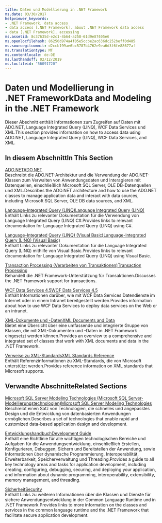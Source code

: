 ```yaml
---
title: Daten und Modellierung in .NET Framework
ms.date: 03/30/2017
helpviewer_keywords:
- .NET Framework, data access
- data access [.NET Framework], about .NET Framework data access
- data [.NET Framework], accessing
ms.assetid: 8c37635d-e2c1-4b64-a258-61d9e87405e6
ms.openlocfilehash: 86250d974a4f85e5ccbe2ac636dc252beff0d485
ms.sourcegitcommit: d2ccb199ae6bc5787b4762e9ea6d3f6fe88677af
ms.translationtype: MT
ms.contentlocale: de-DE
ms.lasthandoff: 02/12/2019
ms.locfileid: "56091720"
---
```

# <a name="data-and-modeling-in-the-net-framework"></a><span data-ttu-id="e795f-102">Daten und Modellierung in .NET Framework</span><span class="sxs-lookup"><span data-stu-id="e795f-102">Data and Modeling in the .NET Framework</span></span>
<span data-ttu-id="e795f-103">Dieser Abschnitt enthält Informationen zum Zugreifen auf Daten mit ADO.NET, Language Integrated Query (LINQ), WCF Data Services und XML.</span><span class="sxs-lookup"><span data-stu-id="e795f-103">This section provides information on how to access data using ADO.NET, Language Integrated Query (LINQ), WCF Data Services, and XML.</span></span>  
  
## <a name="in-this-section"></a><span data-ttu-id="e795f-104">In diesem Abschnitt</span><span class="sxs-lookup"><span data-stu-id="e795f-104">In This Section</span></span>  
 [<span data-ttu-id="e795f-105">ADO.NET</span><span class="sxs-lookup"><span data-stu-id="e795f-105">ADO.NET</span></span>](../../../docs/framework/data/adonet/index.md)  
 <span data-ttu-id="e795f-106">Beschreibt die ADO.NET-Architektur und die Verwendung der ADO.NET-Klassen zum Verwalten von Anwendungsdaten und Interagieren mit Datenquellen, einschließlich Microsoft SQL Server, OLE DB-Datenquellen und XML.</span><span class="sxs-lookup"><span data-stu-id="e795f-106">Describes the ADO.NET architecture and how to use the ADO.NET classes to manage application data and interact with data sources, including Microsoft SQL Server, OLE DB data sources, and XML.</span></span>  
  
 [<span data-ttu-id="e795f-107">Language-Integrated Query (LINQ)</span><span class="sxs-lookup"><span data-stu-id="e795f-107">Language Integrated Query (LINQ)</span></span>](../../csharp/programming-guide/concepts/linq/index.md)  
 <span data-ttu-id="e795f-108">Enthält Links zu relevanter Dokumentation für die Verwendung von Language Integrated Query (LINQ) C#.</span><span class="sxs-lookup"><span data-stu-id="e795f-108">Provides links to relevant documentation for Language Integrated Query (LINQ) using C#.</span></span>  
  
 [<span data-ttu-id="e795f-109">Language-Integrated Query (LINQ) (Visual Basic)</span><span class="sxs-lookup"><span data-stu-id="e795f-109">Language-Integrated Query (LINQ) (Visual Basic)</span></span>](../../visual-basic/programming-guide/concepts/linq/index.md)  
 <span data-ttu-id="e795f-110">Enthält Links zu relevanter Dokumentation für die Language Integrated Query (LINQ) mithilfe von Visual Basic.</span><span class="sxs-lookup"><span data-stu-id="e795f-110">Provides links to relevant documentation for Language Integrated Query (LINQ) using Visual Basic.</span></span>  
  
 [<span data-ttu-id="e795f-111">Transaction Processing (Verarbeiten von Transaktionen)</span><span class="sxs-lookup"><span data-stu-id="e795f-111">Transaction Processing</span></span>](../../../docs/framework/data/transactions/index.md)  
 <span data-ttu-id="e795f-112">Behandelt die .NET Framework-Unterstützung für Transaktionen.</span><span class="sxs-lookup"><span data-stu-id="e795f-112">Discusses the .NET Framework support for transactions.</span></span>  
  
 [<span data-ttu-id="e795f-113">WCF Data Services 4.5</span><span class="sxs-lookup"><span data-stu-id="e795f-113">WCF Data Services 4.5</span></span>](../../../docs/framework/data/wcf/index.md)  
 <span data-ttu-id="e795f-114">Enthält Informationen darüber, wie mit WCF Data Services Datendienste im Internet oder in einem Intranet bereitgestellt werden.</span><span class="sxs-lookup"><span data-stu-id="e795f-114">Provides information about how to use WCF Data Services to deploy data services on the Web or an intranet.</span></span>  
  
 [<span data-ttu-id="e795f-115">XML-Dokumente und -Daten</span><span class="sxs-lookup"><span data-stu-id="e795f-115">XML Documents and Data</span></span>](../../../docs/standard/data/xml/index.md)  
 <span data-ttu-id="e795f-116">Bietet eine Übersicht über eine umfassende und integrierte Gruppe von Klassen, die mit XML-Dokumenten und -Daten in .NET Framework eingesetzt werden können.</span><span class="sxs-lookup"><span data-stu-id="e795f-116">Provides an overview to a comprehensive and integrated set of classes that work with XML documents and data in the .NET Framework.</span></span>  
  
 [<span data-ttu-id="e795f-117">Verweise zu XML-Standards</span><span class="sxs-lookup"><span data-stu-id="e795f-117">XML Standards Reference</span></span>](https://msdn.microsoft.com/library/79c78508-c9d0-423a-a00f-672e855de401)  
 <span data-ttu-id="e795f-118">Enthält Referenzinformationen zu XML-Standards, die von Microsoft unterstützt werden.</span><span class="sxs-lookup"><span data-stu-id="e795f-118">Provides reference information on XML standards that Microsoft supports.</span></span>  
  
## <a name="related-sections"></a><span data-ttu-id="e795f-119">Verwandte Abschnitte</span><span class="sxs-lookup"><span data-stu-id="e795f-119">Related Sections</span></span>  
 [<span data-ttu-id="e795f-120">Microsoft SQL Server Modeling Technologies (Microsoft SQL Server-Modellierungstechnologien)</span><span class="sxs-lookup"><span data-stu-id="e795f-120">Microsoft SQL Server Modeling Technologies</span></span>](https://go.microsoft.com/fwlink/?LinkId=193039)  
 <span data-ttu-id="e795f-121">Beschreibt einen Satz von Technologien, die schnelles und angepasstes Design und die Entwicklung von datenbasierten Anwendungen ermöglichen.</span><span class="sxs-lookup"><span data-stu-id="e795f-121">Describes a set of technologies that enable rapid and customized data-based application design and development.</span></span>  
  
 [<span data-ttu-id="e795f-122">Entwicklungshandbuch</span><span class="sxs-lookup"><span data-stu-id="e795f-122">Development Guide</span></span>](../../../docs/framework/development-guide.md)  
 <span data-ttu-id="e795f-123">Enthält eine Richtlinie für alle wichtigen technologischen Bereiche und Aufgaben für die Anwendungsentwicklung, einschließlich Erstellen, Konfigurieren, Debuggen, Sichern und Bereitstellen der Anwendung, sowie Informationen über dynamische Programmierung, Interoperabilität, Erweiterbarkeit, Speicherverwaltung und Threading.</span><span class="sxs-lookup"><span data-stu-id="e795f-123">Provides a guide to all key technology areas and tasks for application development, including creating, configuring, debugging, securing, and deploying your application, and information about dynamic programming, interoperability, extensibility, memory management, and threading.</span></span>  
  
 [<span data-ttu-id="e795f-124">Sicherheit</span><span class="sxs-lookup"><span data-stu-id="e795f-124">Security</span></span>](../../../docs/standard/security/index.md)  
 <span data-ttu-id="e795f-125">Enthält Links zu weiteren Informationen über die Klassen und Dienste für sichere Anwendungsentwicklung in der Common Language Runtime und in .NET Framework.</span><span class="sxs-lookup"><span data-stu-id="e795f-125">Provides links to more information on the classes and services in the common language runtime and the .NET Framework that facilitate secure application development.</span></span>
